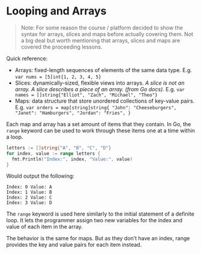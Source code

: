 # Looping and Arrays

> Note: For some reason the course / platform decided to show the syntax for arrays, slices and maps before actually covering them. Not a big deal but worth mentioning that arrays, slices and maps are covered the proceeding lessons.

Quick reference:

- Arrays: fixed-length sequences of elements of the same data type. E.g. `var nums = [5]int{1, 2, 3, 4, 5}`
- Slices: dynamically-sized, flexible views into arrays. _A slice is not an array. A slice describes a piece of an array. (from Go docs)_. E.g. `var names = []string{"Elliot", "Zach", "Michael", "Theo"}`
- Maps: data structure that store unordered collections of key-value pairs. E.g. `var orders = map[string]string{
  "John": "Cheeseburgers",
  "Janet": "Hamburgers",
  "Jordan": "Fries",
}`

Each map and array has a set amount of items that they contain. In Go, the `range` keyword can be used to work through these items one at a time within a loop.

```go
letters := []string{"A", "B", "C", "D"}
for index, value := range letters {
  fmt.Println("Index:", index, "Value:", value)
}
```

Would output the following:

```
Index: 0 Value: A
Index: 1 Value: B
Index: 2 Value: C
Index: 3 Value: D
```

The `range` keyword is used here similarly to the initial statement of a definite loop. It lets the programmer assign two new variables for the index and value of each item in the array.

The behavior is the same for maps. But as they don’t have an index, range provides the key and value pairs for each item instead.
